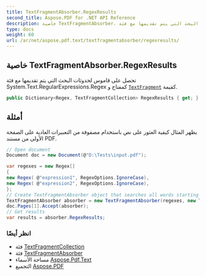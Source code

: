 ```yaml
---
title: TextFragmentAbsorber.RegexResults
second_title: Aspose.PDF for .NET API Reference
description: خاصية TextFragmentAbsorber. تحصل على قاموس لحدوثات البحث التي يتم تقديمها مع فئة System.Text.RegularExpressions.Regex كمفتاح و TextFragment كقيمة
type: docs
weight: 60
url: /ar/net/aspose.pdf.text/textfragmentabsorber/regexresults/
---
```

## خاصية TextFragmentAbsorber.RegexResults

تحصل على قاموس لحدوثات البحث التي يتم تقديمها مع فئة System.Text.RegularExpressions.Regex كمفتاح و [`TextFragment`](../../textfragment/) كقيمة.

```csharp
public Dictionary<Regex, TextFragmentCollection> RegexResults { get; }
```

## أمثلة

يظهر المثال كيفية العثور على نص باستخدام مصفوفة من التعبيرات العادية على الصفحة الأولى من مستند PDF.

```csharp
// Open document
Document doc = new Document(@"D:\Tests\input.pdf");

var regexes = new Regex[]
{
new Regex( @"expression1", RegexOptions.IgnoreCase),
new Regex( @"expression2", RegexOptions.IgnoreCase),
};
// Create TextFragmentAbsorber object that searches all words starting 'h' and ending 'o' using regular expression.
TextFragmentAbsorber absorber = new TextFragmentAbsorber(regexes, new TextSearchOptions(true));
doc.Pages[1].Accept(absorber);
// Get results
var results = absorber.RegexResults;
```

### انظر أيضًا

* فئة [TextFragmentCollection](../../textfragmentcollection/)
* فئة [TextFragmentAbsorber](../)
* مساحة الأسماء [Aspose.Pdf.Text](../../../aspose.pdf.text/)
* التجميع [Aspose.PDF](../../../)